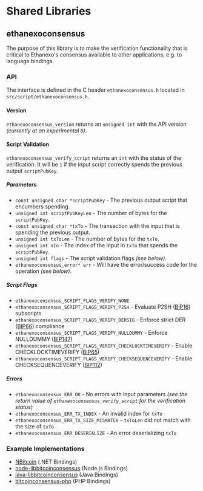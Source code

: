 Shared Libraries
================

## ethanexoconsensus

The purpose of this library is to make the verification functionality that is critical to Ethanexo's consensus available to other applications, e.g. to language bindings.

### API

The interface is defined in the C header `ethanexoconsensus.h` located in  `src/script/ethanexoconsensus.h`.

#### Version

`ethanexoconsensus_version` returns an `unsigned int` with the API version *(currently at an experimental `0`)*.

#### Script Validation

`ethanexoconsensus_verify_script` returns an `int` with the status of the verification. It will be `1` if the input script correctly spends the previous output `scriptPubKey`.

##### Parameters
- `const unsigned char *scriptPubKey` - The previous output script that encumbers spending.
- `unsigned int scriptPubKeyLen` - The number of bytes for the `scriptPubKey`.
- `const unsigned char *txTo` - The transaction with the input that is spending the previous output.
- `unsigned int txToLen` - The number of bytes for the `txTo`.
- `unsigned int nIn` - The index of the input in `txTo` that spends the `scriptPubKey`.
- `unsigned int flags` - The script validation flags *(see below)*.
- `ethanexoconsensus_error* err` - Will have the error/success code for the operation *(see below)*.

##### Script Flags
- `ethanexoconsensus_SCRIPT_FLAGS_VERIFY_NONE`
- `ethanexoconsensus_SCRIPT_FLAGS_VERIFY_P2SH` - Evaluate P2SH ([BIP16](https://github.com/bitcoin/bips/blob/master/bip-0016.mediawiki)) subscripts
- `ethanexoconsensus_SCRIPT_FLAGS_VERIFY_DERSIG` - Enforce strict DER ([BIP66](https://github.com/bitcoin/bips/blob/master/bip-0066.mediawiki)) compliance
- `ethanexoconsensus_SCRIPT_FLAGS_VERIFY_NULLDUMMY` - Enforce NULLDUMMY ([BIP147](https://github.com/bitcoin/bips/blob/master/bip-0147.mediawiki))
- `ethanexoconsensus_SCRIPT_FLAGS_VERIFY_CHECKLOCKTIMEVERIFY` - Enable CHECKLOCKTIMEVERIFY ([BIP65](https://github.com/bitcoin/bips/blob/master/bip-0065.mediawiki))
- `ethanexoconsensus_SCRIPT_FLAGS_VERIFY_CHECKSEQUENCEVERIFY` - Enable CHECKSEQUENCEVERIFY ([BIP112](https://github.com/bitcoin/bips/blob/master/bip-0112.mediawiki))

##### Errors
- `ethanexoconsensus_ERR_OK` - No errors with input parameters *(see the return value of `ethanexoconsensus_verify_script` for the verification status)*
- `ethanexoconsensus_ERR_TX_INDEX` - An invalid index for `txTo`
- `ethanexoconsensus_ERR_TX_SIZE_MISMATCH` - `txToLen` did not match with the size of `txTo`
- `ethanexoconsensus_ERR_DESERIALIZE` - An error deserializing `txTo`

### Example Implementations
- [NBitcoin](https://github.com/NicolasDorier/NBitcoin/blob/master/NBitcoin/Script.cs#L814) (.NET Bindings)
- [node-libbitcoinconsensus](https://github.com/bitpay/node-libbitcoinconsensus) (Node.js Bindings)
- [java-libbitcoinconsensus](https://github.com/dexX7/java-libbitcoinconsensus) (Java Bindings)
- [bitcoinconsensus-php](https://github.com/Bit-Wasp/bitcoinconsensus-php) (PHP Bindings)
